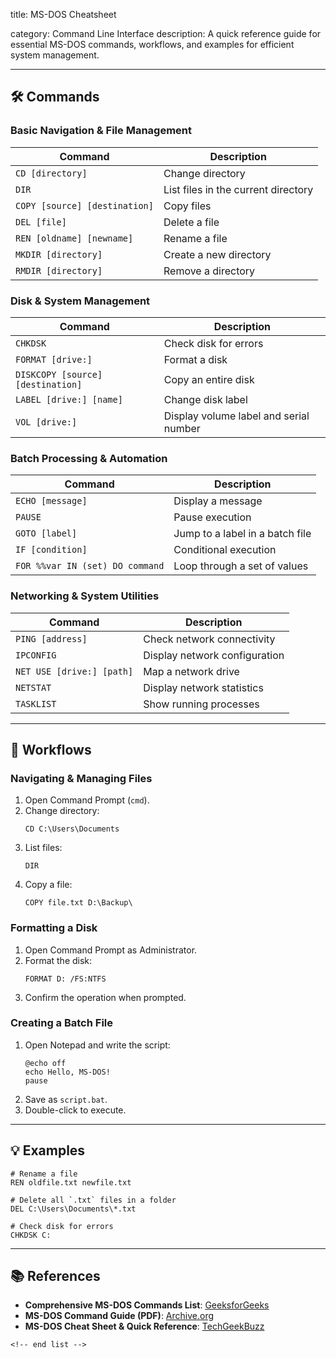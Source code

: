 title: MS-DOS Cheatsheet

category: Command Line Interface
description: A quick reference guide for essential MS-DOS commands, workflows, and examples for efficient system management.

---

## 🛠️ Commands

### **Basic Navigation & File Management**

| Command                         | Description                         |
| ------------------------------- | ----------------------------------- |
| `CD [directory]`              | Change directory                    |
| `DIR`                         | List files in the current directory |
| `COPY [source] [destination]` | Copy files                          |
| `DEL [file]`                  | Delete a file                       |
| `REN [oldname] [newname]`     | Rename a file                       |
| `MKDIR [directory]`           | Create a new directory              |
| `RMDIR [directory]`           | Remove a directory                  |

### **Disk & System Management**

| Command                             | Description                            |
| ----------------------------------- | -------------------------------------- |
| `CHKDSK`                          | Check disk for errors                  |
| `FORMAT [drive:]`                 | Format a disk                          |
| `DISKCOPY [source] [destination]` | Copy an entire disk                    |
| `LABEL [drive:] [name]`           | Change disk label                      |
| `VOL [drive:]`                    | Display volume label and serial number |

### **Batch Processing & Automation**

| Command                           | Description                     |
| --------------------------------- | ------------------------------- |
| `ECHO [message]`                | Display a message               |
| `PAUSE`                         | Pause execution                 |
| `GOTO [label]`                  | Jump to a label in a batch file |
| `IF [condition]`                | Conditional execution           |
| `FOR %%var IN (set) DO command` | Loop through a set of values    |

### **Networking & System Utilities**

| Command                     | Description                   |
| --------------------------- | ----------------------------- |
| `PING [address]`          | Check network connectivity    |
| `IPCONFIG`                | Display network configuration |
| `NET USE [drive:] [path]` | Map a network drive           |
| `NETSTAT`                 | Display network statistics    |
| `TASKLIST`                | Show running processes        |

---

## 🔄 Workflows

### **Navigating & Managing Files**

1. Open Command Prompt (`cmd`).
2. Change directory:
   ```dos
   CD C:\Users\Documents
   ```
3. List files:
   ```dos
   DIR
   ```
4. Copy a file:
   ```dos
   COPY file.txt D:\Backup\
   ```

### **Formatting a Disk**

1. Open Command Prompt as Administrator.
2. Format the disk:
   ```dos
   FORMAT D: /FS:NTFS
   ```
3. Confirm the operation when prompted.

### **Creating a Batch File**

1. Open Notepad and write the script:
   ```dos
   @echo off
   echo Hello, MS-DOS!
   pause
   ```
2. Save as `script.bat`.
3. Double-click to execute.

---

## 💡 Examples

```dos
# Rename a file
REN oldfile.txt newfile.txt

# Delete all `.txt` files in a folder
DEL C:\Users\Documents\*.txt

# Check disk for errors
CHKDSK C:
```

---

## 📚 References

- **Comprehensive MS-DOS Commands List**: [GeeksforGeeks](https://www.geeksforgeeks.org/dos-commands/)
- **MS-DOS Command Guide (PDF)**: [Archive.org](https://archive.org/download/ms-dos_commands/ms-dos_commands.pdf)
- **MS-DOS Cheat Sheet & Quick Reference**: [TechGeekBuzz](https://www.techgeekbuzz.com/blog/dos-commands/)

```
<!-- end list -->
```
